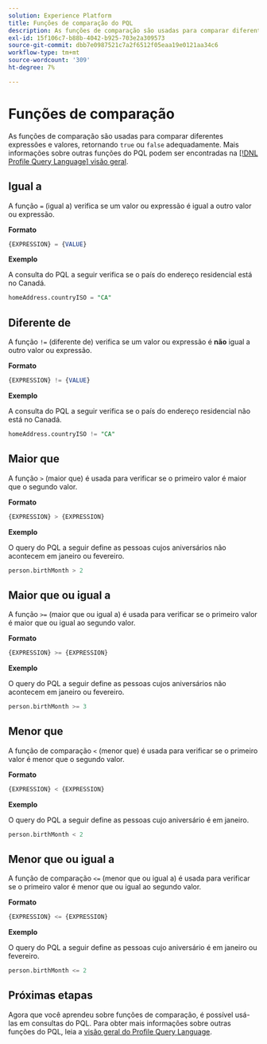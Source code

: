 ```yaml
---
solution: Experience Platform
title: Funções de comparação do PQL
description: As funções de comparação são usadas para comparar diferentes expressões e valores, retornando "true" ou "false" de acordo.
exl-id: 15f106c7-b88b-4042-b925-703e2a309573
source-git-commit: dbb7e0987521c7a2f6512f05eaa19e0121aa34c6
workflow-type: tm+mt
source-wordcount: '309'
ht-degree: 7%

---
```


# Funções de comparação

As funções de comparação são usadas para comparar diferentes expressões e valores, retornando `true` ou `false` adequadamente. Mais informações sobre outras funções do PQL podem ser encontradas na [[!DNL Profile Query Language] visão geral](./overview.md).

## Igual a

A função `=` (igual a) verifica se um valor ou expressão é igual a outro valor ou expressão.

**Formato**

```sql
{EXPRESSION} = {VALUE}
```

**Exemplo**

A consulta do PQL a seguir verifica se o país do endereço residencial está no Canadá.

```sql
homeAddress.countryISO = "CA"
```

## Diferente de

A função `!=` (diferente de) verifica se um valor ou expressão é **não** igual a outro valor ou expressão.

**Formato**

```sql
{EXPRESSION} != {VALUE}
```

**Exemplo**

A consulta do PQL a seguir verifica se o país do endereço residencial não está no Canadá.

```sql
homeAddress.countryISO != "CA"
```

## Maior que

A função `>` (maior que) é usada para verificar se o primeiro valor é maior que o segundo valor.

**Formato**

```sql
{EXPRESSION} > {EXPRESSION} 
```

**Exemplo**

O query do PQL a seguir define as pessoas cujos aniversários não acontecem em janeiro ou fevereiro.

```sql
person.birthMonth > 2
```

## Maior que ou igual a

A função `>=` (maior que ou igual a) é usada para verificar se o primeiro valor é maior que ou igual ao segundo valor.

**Formato**

```sql
{EXPRESSION} >= {EXPRESSION} 
```

**Exemplo**

O query do PQL a seguir define as pessoas cujos aniversários não acontecem em janeiro ou fevereiro.

```sql
person.birthMonth >= 3
```

## Menor que

A função de comparação `<` (menor que) é usada para verificar se o primeiro valor é menor que o segundo valor.

**Formato**

```sql
{EXPRESSION} < {EXPRESSION} 
```

**Exemplo**

O query do PQL a seguir define as pessoas cujo aniversário é em janeiro.

```sql
person.birthMonth < 2
```

## Menor que ou igual a

A função de comparação `<=` (menor que ou igual a) é usada para verificar se o primeiro valor é menor que ou igual ao segundo valor.

**Formato**

```sql
{EXPRESSION} <= {EXPRESSION} 
```

**Exemplo**

O query do PQL a seguir define as pessoas cujo aniversário é em janeiro ou fevereiro.

```sql
person.birthMonth <= 2
```

## Próximas etapas

Agora que você aprendeu sobre funções de comparação, é possível usá-las em consultas do PQL. Para obter mais informações sobre outras funções do PQL, leia a [visão geral do Profile Query Language](./overview.md).
